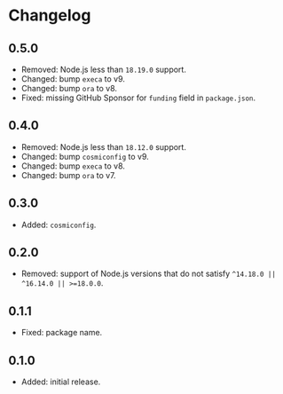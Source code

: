 # Changelog

## 0.5.0

- Removed: Node.js less than `18.19.0` support.
- Changed: bump `execa` to v9.
- Changed: bump `ora` to v8.
- Fixed: missing GitHub Sponsor for `funding` field in `package.json`.

## 0.4.0

- Removed: Node.js less than `18.12.0` support.
- Changed: bump `cosmiconfig` to v9.
- Changed: bump `execa` to v8.
- Changed: bump `ora` to v7.

## 0.3.0

- Added: `cosmiconfig`.

## 0.2.0

- Removed: support of Node.js versions that do not satisfy `^14.18.0 || ^16.14.0 || >=18.0.0`.

## 0.1.1

- Fixed: package name.

## 0.1.0

- Added: initial release.
